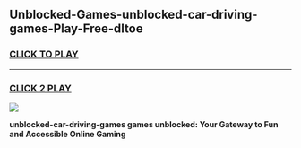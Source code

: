 
## Unblocked-Games-unblocked-car-driving-games-Play-Free-dltoe
<h3>
<a href="https://premium76.site?title=unblocked-car-driving-games&ref=23A">CLICK TO PLAY</a></h3>
<hr>

<h3>
<a href="https://premium76.site?title=unblocked-car-driving-games&ref=23A">CLICK 2 PLAY</a>
  
</h3>

<a href="https://premium76.site?title=unblocked-car-driving-games&ref=23A"><img src="https://clearcache.store/games.png"></a>


**unblocked-car-driving-games games unblocked: Your Gateway to Fun and Accessible Online Gaming**
